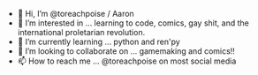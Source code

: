 - 👋 Hi, I’m @toreachpoise / Aaron
- 👀 I’m interested in ... learning to code, comics, gay shit, and the international proletarian revolution.
- 🌱 I’m currently learning ... python and ren'py
- 💞️ I’m looking to collaborate on ... gamemaking and comics!!
- 📫 How to reach me ... @toreachpoise on most social media

<!---
toreachpoise/toreachpoise is a ✨ special ✨ repository because its `README.md` (this file) appears on your GitHub profile.
You can click the Preview link to take a look at your changes.
--->
